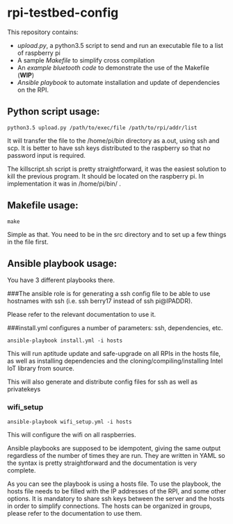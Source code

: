 # rpi-testbed-config
This repository contains:

* *upload.py*, a python3.5 script to send and run an executable file to a list of raspberry pi
* A sample *Makefile* to simplify cross compilation
* An *example bluetooth code* to demonstrate the use of the Makefile (**WIP**)
* *Ansible playbook* to automate installation and update of dependencies on the RPI.



## Python script usage:
    python3.5 upload.py /path/to/exec/file /path/to/rpi/addr/list

It will transfer the file to the /home/pi/bin directory as a.out, using ssh and scp.
It is better to have ssh keys distributed to the raspberry so that no password input is required.

The killscript.sh script is pretty straightforward, it was the easiest solution to kill the previous program. It should be located on the raspberry pi. In implementation it was in /home/pi/bin/ .


## Makefile usage:
    make
Simple as that. You need to be in the src directory and to set up a few things in the file first.

## Ansible playbook usage:

You have 3 different playbooks there. 

###The ansible role is for generating a ssh config file to be able to use hostnames with ssh (i.e. ssh berry17 instead of ssh pi@IPADDR).

Please refer to the relevant documentation to use it. 

###install.yml configures a number of parameters: ssh, dependencies, etc.

    ansible-playbook install.yml -i hosts 

This will run aptitude update and safe-upgrade on all RPIs in the hosts file, as well as installing dependencies and the cloning/compiling/installing Intel IoT library from source. 

This will also generate and distribute config files for ssh as well as privatekeys

### wifi_setup

    ansible-playbook wifi_setup.yml -i hosts

This will configure the wifi on all raspberries.


Ansible playbooks are supposed to be idempotent, giving the same output regardless of the number of times they are run. They are written in YAML so the syntax is pretty straightforward and the documentation is very complete.

As you can see the playbook is using a hosts file. To use the playbook, the hosts file needs to be filled with the IP addresses of the RPI, and some other options. It is mandatory to share ssh keys between the server and the hosts in order to simplify connections. The hosts can be organized in groups, please refer to the documentation to use them.
